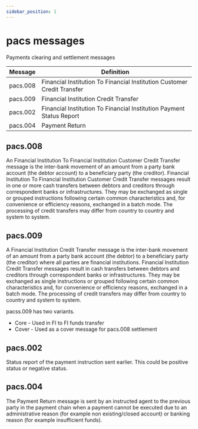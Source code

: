 ```yaml
---
sidebar_position: 1
---
```


# pacs messages

Payments clearing and settlement messages

| Message  | Definition                                                              |
| -------- | ----------------------------------------------------------------------- |
| pacs.008 | Financial Institution To Financial Institution Customer Credit Transfer |
| pacs.009 | Financial Institution Credit Transfer                                   |
| pacs.002 | Financial Institution To Financial Institution Payment Status Report    |
| pacs.004 | Payment Return                                                          |

## pacs.008

An Financial Institution To Financial Institution Customer Credit Transfer message is the inter-bank movement of an amount from a party bank account (the debtor account) to a beneficiary party (the creditor). Financial Institution To Financial Institution Customer Credit Transfer messages result in one or more cash transfers between debtors and creditors through correspondent banks or infrastructures. They may be exchanged as single or grouped instructions following certain common characteristics and, for convenience or efficiency reasons, exchanged in a batch mode. The processing of credit transfers may differ from country to country and system to system.

## pacs.009

A Financial Institution Credit Transfer message is the inter-bank movement of an amount from a party bank account (the debtor) to a beneficiary party (the creditor) where all parties are financial institutions. Financial Institution Credit Transfer messages result in cash transfers between debtors and creditors through correspondent banks or infrastructures. They may be exchanged as single instructions or grouped following certain common characteristics and, for convenience or efficiency reasons, exchanged in a batch mode. The processing of credit transfers may differ from country to country and system to system.

pacss.009 has two variants.

- Core - Used in FI to FI funds transfer
- Cover - Used as a cover message for pacs.008 settlement

## pacs.002

Status report of the payment instruction sent earlier. This could be positive status or negative status.

## pacs.004

The Payment Return message is sent by an instructed agent to the previous party in the payment chain when a payment cannot be executed due to an administrative reason (for example non existing/closed account) or banking reason (for example insufficient funds).
